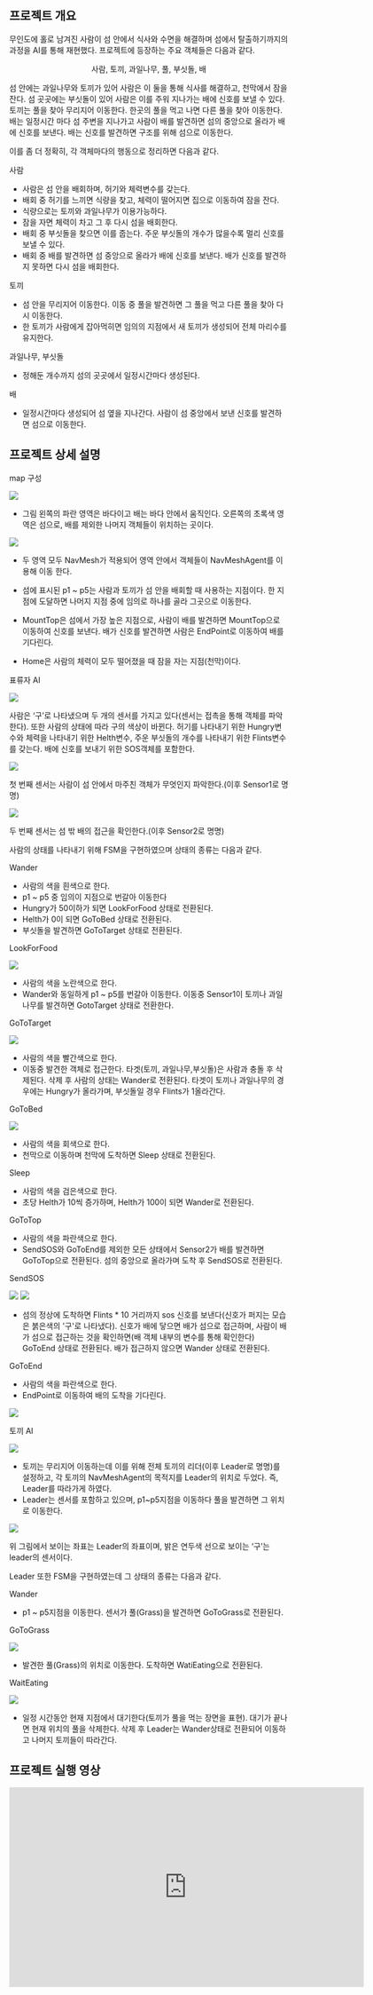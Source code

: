  ## 프로젝트 개요
 
 무인도에 홀로 남겨진 사람이 섬 안에서 식사와 수면을 해결하며 섬에서 탈출하기까지의 과정을 AI를 통해 재현했다. 프로젝트에 등장하는 주요 객체들은 다음과 같다.

<p style="text-align: center;">사람, 토끼, 과일나무, 풀, 부싯돌, 배</p>

 섬 안에는 과일나무와 토끼가 있어 사람은 이 둘을 통해 식사를 해결하고, 천막에서 잠을 잔다. 섬 곳곳에는 부싯돌이 있어 사람은 이를 주워 지나가는 배에 신호를 보낼 수 있다. 토끼는 풀을 찾아 무리지어 이동한다. 한곳의 풀을 먹고 나면 다른 풀을 찾아 이동한다. 배는 일정시간 마다 섬 주변을 지나가고 사람이 배를 발견하면 섬의 중앙으로 올라가 배에 신호를 보낸다. 배는 신호를 발견하면 구조를 위해 섬으로 이동한다. 

 이를 좀 더 정확히, 각 객체마다의 행동으로 정리하면 다음과 같다.

사람 
 - 사람은 섬 안을 배회하며, 허기와 체력변수를 갖는다.
 - 배회 중 허기를 느끼면 식량을 찾고, 체력이 떨어지면 집으로 이동하여 잠을 잔다.
 - 식량으로는 토끼와 과일나무가 이용가능하다.
 - 잠을 자면 체력이 차고 그 후 다시 섬을 배회한다.
 - 배회 중 부싯돌을 찾으면 이를 줍는다. 주운 부싯돌의 개수가 많을수록 멀리 신호를 보낼 수 있다. 
 - 배회 중 배를 발견하면 섬 중앙으로 올라가 배에 신호를 보낸다. 배가 신호를 발견하지 못하면 다시 섬을 배회한다.   

토끼
- 섬 안을 무리지어 이동한다. 이동 중 풀을 발견하면 그 풀을 먹고 다른 풀을 찾아 다시 이동한다.
- 한 토끼가 사람에게 잡아먹히면 임의의 지점에서 새 토끼가 생성되어 전체 마리수를 유지한다.

과일나무, 부싯돌
- 정해둔 개수까지 섬의 곳곳에서 일정시간마다 생성된다.

배
- 일정시간마다 생성되어 섬 옆을 지나간다. 사람이 섬 중앙에서 보낸 신호를 발견하면 섬으로 이동한다.

## 프로젝트 상세 설명

map 구성


<img src="./ReadMeImages/1.png">


 - 그림 왼쪽의 파란 영역은 바다이고 배는 바다 안에서 움직인다. 오른쪽의 초록색 영역은 섬으로, 배를 제외한 나머지 객체들이 위치하는 곳이다.
 
<img src="./ReadMeImages/2.png">

 - 두 영역 모두 NavMesh가 적용되어 영역 안에서 객체들이 NavMeshAgent를 이용해 이동 한다. 

- 섬에 표시된 p1 ~ p5는 사람과 토끼가 섬 안을 배회할 때 사용하는 지점이다. 한 지점에 도달하면 나머지 지점 중에 임의로 하나를 골라 그곳으로 이동한다.

- MountTop은 섬에서 가장 높은 지점으로, 사람이 배를 발견하면 MountTop으로 이동하여 신호를 보낸다. 배가 신호를 발견하면 사람은 EndPoint로 이동하여 배를 기다린다.  
- Home은 사람의 체력이 모두 떨어졌을 때 잠을 자는 지점(천막)이다.


표류자 AI

<img src="./ReadMeImages/3.png">

사람은 ‘구’로 나타냈으며 두 개의 센서를 가지고 있다(센서는 접촉을 통해 객체를 파악한다). 또한 사람의 상태에 따라 구의 색상이 바뀐다. 허기를 나타내기 위한 Hungry변수와 체력을 나타내기 위한 Helth변수, 주운 부싯돌의 개수를 나타내기 위한 Flints변수를 갖는다.  배에 신호를 보내기 위한 SOS객체를 포함한다. 

<img src="./ReadMeImages/4.png">

첫 번째 센서는 사람이 섬 안에서 마주친 객체가 무엇인지 파악한다.(이후 Sensor1로 명명)

<img src="./ReadMeImages/5.png">

두 번째 센서는 섬 밖 배의 접근을 확인한다.(이후 Sensor2로 명명)
 
 사람의 상태를 나타내기 위해 FSM을 구현하였으며 상태의 종류는 다음과 같다. 

Wander
- 사람의 색을 흰색으로 한다.
- p1 ~ p5 중 임의이 지점으로 번갈아 이동한다
- Hungry가 50이하가 되면 LookForFood 상태로 전환된다.
- Helth가 0이 되면 GoToBed 상태로 전환된다.
- 부싯돌을 발견하면 GoToTarget 상태로 전환된다.


LookForFood

<img src="./ReadMeImages/6.png">

- 사람의 색을 노란색으로 한다. 
- Wander와 동일하게 p1 ~ p5를 번갈아 이동한다. 이동중 Sensor1이 토끼나 과일나무를 발견하면 GotoTarget 상태로 전환한다. 

GoToTarget

<img src="./ReadMeImages/7.png">

- 사람의 색을 빨간색으로 한다. 
- 이동중 발견한 객체로 접근한다. 타겟(토끼, 과일나무,부싯돌)은 사람과 충돌 후 삭제된다. 삭제 후 사람의 상태는 Wander로 전환된다. 타겟이 토끼나 과일나무의 경우에는 Hungry가 올라가며, 부싯돌일 경우 Flints가 1올라간다.

GoToBed

<img src="./ReadMeImages/8.png">

- 사람의 색을 회색으로 한다.
- 천막으로 이동하며 천막에 도착하면 Sleep 상태로 전환된다.

Sleep


- 사람의 색을 검은색으로 한다.
- 초당 Helth가 10씩 증가하며, Helth가 100이 되면 Wander로 전환된다.



GoToTop
- 사람의 색을 파란색으로 한다.
- SendSOS와 GoToEnd를 제외한 모든 상태에서 Sensor2가 배를 발견하면 GoToTop으로 전환된다. 섬의 중앙으로 올라가며 도착 후 SendSOS로 전환된다. 




SendSOS

<img src="./ReadMeImages/9.png">

<img src="./ReadMeImages/10.png">

- 섬의 정상에 도착하면 Flints * 10 거리까지 sos 신호를 보낸다(신호가 퍼지는 모습은 붉은색의 '구'로 나타냈다). 신호가 배에 닿으면 배가 섬으로 접근하며, 사람이 배가 섬으로 접근하는 것을 확인하면(배 객체 내부의 변수를 통해 확인한다) GoToEnd 상태로 전환된다. 배가 접근하지 않으면 Wander 상태로 전환된다.

GoToEnd
- 사람의 색을 파란색으로 한다.
- EndPoint로 이동하여 배의 도착을 기다린다.

<img src="./ReadMeImages/11.png">

토끼 AI

<img src="./ReadMeImages/12.png">


- 토끼는 무리지어 이동하는데 이를 위해 전체 토끼의 리더(이후 Leader로 명명)를 설정하고, 각 토끼의 NavMeshAgent의 목적지를 Leader의 위치로 두었다. 즉, Leader를 따라가게 하였다.
- Leader는 센서를 포함하고 있으며, p1~p5지점을 이동하다 풀을 발견하면 그 위치로 이동한다.

<img src="./ReadMeImages/13.png">

위 그림에서 보이는 좌표는 Leader의 좌표이며, 밝은 연두색 선으로 보이는 ‘구’는 leader의 센서이다.

Leader 또한 FSM을 구현하였는데 그 상태의 종류는 다음과 같다.

Wander
- p1 ~ p5지점을 이동한다. 센서가 풀(Grass)을 발견하면 GoToGrass로 전환된다.

GoToGrass

<img src="./ReadMeImages/15.png">

- 발견한 풀(Grass)의 위치로 이동한다. 도착하면 WatiEating으로 전환된다.

WaitEating

<img src="./ReadMeImages/14.png">

- 일정 시간동안 현재 지점에서 대기한다(토끼가 풀을 먹는 장면을 표현). 대기가 끝나면 현재 위치의 풀을 삭제한다. 삭제 후 Leader는 Wander상태로 전환되어 이동하고 나머지 토끼들이 따라간다.

## 프로젝트 실행 영상

<iframe width="640" height="360" src="https://youtu.be/1EvLXo0vmYg" frameborder="0" gesture="media" allowfullscreen=""></iframe>
